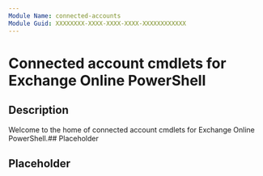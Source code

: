```yaml
---
Module Name: connected-accounts
Module Guid: XXXXXXXX-XXXX-XXXX-XXXX-XXXXXXXXXXXX
---
```


# Connected account cmdlets for Exchange Online PowerShell

## Description

Welcome to the home of connected account cmdlets for Exchange Online PowerShell.## Placeholder

## Placeholder